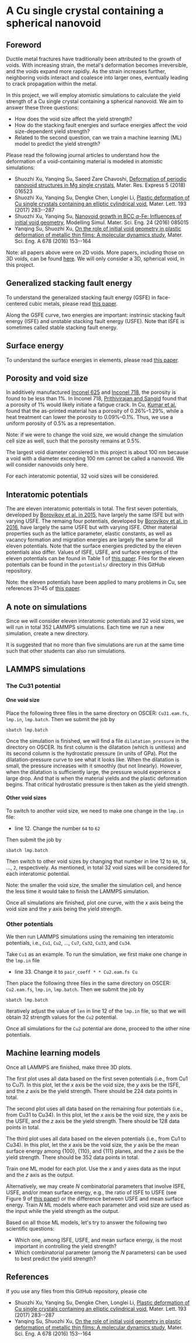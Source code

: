 # A Cu single crystal containing a spherical nanovoid

## Foreword

Ductile metal fractures have traditionally been attributed to the growth of voids. With increasing strain, the metal's deformation becomes irreversible, and the voids expand more rapidly. As the strain increases further, neighboring voids interact and coalesce into larger ones, eventually leading to crack propagation within the metal.

In this project, we will employ atomistic simulations to calculate the yield strength of a Cu single crystal containing a spherical nanovoid. We aim to answer these three questions:

- How does the void size affect the yield strength?
- How do the stacking fault energies and surface energies affect the void size-dependent yield strength?
- Related to the second question, can we train a machine learning (ML) model to predict the yield strength?

Please read the following journal articles to understand how the deformation of a void-containing material is modeled in atomistic simulations:

- Shuozhi Xu, Yanqing Su, Saeed Zare Chavoshi, [Deformation of periodic nanovoid structures in Mg single crystals](http://dx.doi.org/10.1088/2053-1591/aaa678), Mater. Res. Express 5 (2018) 016523
- Shuozhi Xu, Yanqing Su, Dengke Chen, Longlei Li, [Plastic deformation of Cu single crystals containing an elliptic cylindrical void](http://dx.doi.org/10.1016/j.matlet.2017.02.005), Mater. Lett. 193 (2017) 283--287
- Shuozhi Xu, Yanqing Su, [Nanovoid growth in BCC $\alpha$-Fe: Influences of initial void geometry](http://dx.doi.org/10.1088/0965-0393/24/8/085015), Modelling Simul. Mater. Sci. Eng. 24 (2016) 085015
- Yanqing Su, Shuozhi Xu, [On the role of initial void geometry in plastic deformation of metallic thin films: A molecular dynamics study](http://dx.doi.org/10.1016/j.msea.2016.09.091), Mater. Sci. Eng. A 678 (2016) 153--164

Note: all papers above were on 2D voids. More papers, including those on 3D voids, can be found [here](https://drive.google.com/drive/folders/10zcbMxHpxCnG1PrJtRhMz4cvf44nXNWz?usp=sharing). We will only consider a 3D, spherical void, in this project.

## Generalized stacking fault energy

To understand the generalized stacking fault energy (GSFE) in face-centered cubic metals, please read [this paper](http://dx.doi.org/10.1063/1.5115282).

Along the GSFE curve, two energies are important: instrinsic stacking fault energy (ISFE) and unstable stacking fault energy (USFE). Note that ISFE is sometimes called stable stacking fault energy.

## Surface energy

To understand the surface energies in elements, please read [this paper](http://dx.doi.org/10.1038/sdata.2016.80).

## Porosity and void size

In additively manufactured [Inconel 625](https://doi.org/10.1016/j.matdes.2022.111545) and [Inconel 718](https://doi.org/10.1016/j.promfg.2020.05.117), the porosity is found to be less than 1%. In Inconel 718, [Prithivirajan and Sangid](https://doi.org/10.1016/j.matdes.2018.04.022) found that a porosity of 1% would likely initiate a fatigue crack. In Cu, [Kumar et al.](https://doi.org/10.1016/j.promfg.2017.07.084) found that the as-printed material has a porosity of 0.26%–1.29%, while a heat treatment can lower the porosity to 0.09%–0.1%. Thus, we use a uniform porosity of 0.5% as a representation.

Note: if we were to change the void size, we would change the simulation cell size as well, such that the porosity remains at 0.5%.

The largest void diameter consiered in this project is about 100 nm because a void with a diameter exceeding 100 nm cannot be called a nanovoid. We will consider nanovoids only here.

For each interatomic potential, 32 void sizes will be considered.

## Interatomic potentials

The are eleven interatomic potentials in total. The first seven potentials, developed by [Borovikov et al. in 2015](http://dx.doi.org/10.1088/0965-0393/23/5/055003), have largely the same ISFE but with varying USFE. The remaing four potentials, developed by [Borovikov et al. in 2016](http://dx.doi.org/10.1088/0965-0393/24/8/085017), have largely the same USFE but with varying ISFE. Other material properties such as the lattice parameter, elastic constants, as well as vacancy formation and migration energies are largely the same for all eleven potentials. Note that the surface energies predicted by the eleven potentials also differ. Values of ISFE, USFE, and surface energies of the eleven potentials can be found in Table 1 of [this paper](http://dx.doi.org/10.1088/0965-0393/24/8/085017). Files for the eleven potentials can be found in the `potentials/` directory in this GitHub repository.

Note: the eleven potentials have been applied to many problems in Cu, see references 31–45 of [this paper](http://dx.doi.org/10.1007/s10853-023-08779-8).

[//]: # (The second set contains [one interatomic potential]https://doi.org/10.1103/physrevb.63.224106. The file for this potential, `Cu_Mishin.eam.alloy`, can be found in the `potentials/` directory in this GitHub repository. Values of ISFE, USFE, and surface energies predicted by this `Mishin` potential are very close to those by the `Cu31` potential. However, the two potentials predict different lattice parameter and vacancy migration energy.)

## A note on simulations

Since we will consider eleven interatomic potentials and 32 void sizes, we will run in total 352 LAMMPS simulations. Each time we run a new simulation, create a new directory.

It is suggested that no more than five simulations are run at the same time such that other students can also run simulations.

## LAMMPS simulations

### The Cu31 potential

#### One void size

Place the following three files in the same directory on OSCER: `Cu31.eam.fs`, `lmp.in`, `lmp.batch`. Then we submit the job by

	sbatch lmp.batch

Once the simulation is finished, we will find a file `dilatation_pressure` in the directory on OSCER. Its first column is the dilatation (which is unitless) and its second column is the hydrostatic pressure (in units of GPa). Plot the dilatation-pressure curve to see what it looks like. When the dilatation is small, the pressure increases with it smoothly (but not linearly). However, when the dilatation is sufficiently large, the pressure would experience a large drop. And that is when the material yields and the plastic deformation begins. That critical hydrostatic pressure is then taken as the yield strength.

#### Other void sizes

To switch to another void size, we need to make one change in the `lmp.in` file:

- line 12. Change the number `64` to `62`

Then submit the job by

	sbatch lmp.batch

Then switch to other void sizes by changing that number in line 12 to `60`, `58`, ..., `2`, respectively. As mentioned, in total 32 void sizes will be considered for each interatomic potential.

Note: the smaller the void size, the smaller the simulation cell, and hence the less time it would take to finish the LAMMPS simulation.

Once all simulations are finished, plot one curve, with the _x_ axis being the void size and the _y_ axis being the yield strength.

### Other potentials

We then run LAMMPS simulations using the remaining ten interatomic potentials, i.e., `Cu1`, `Cu2`, ..., `Cu7`, `Cu32`, `Cu33`, and `Cu34`.

Take `Cu1` as an example. To run the simulation, we first make one change in the `lmp.in` file

- line 33. Change it to `pair_coeff * * Cu2.eam.fs Cu`

Then place the following three files in the same directory on OSCER: `Cu2.eam.fs`, `lmp.in`, `lmp.batch`. Then we submit the job by

	sbatch lmp.batch

Iteratively adjust the value of `len` in line 12 of the `lmp.in` file, so that we will obtain 32 strength values for the `Cu2` potential.

Once all simulations for the `Cu2` potential are done, proceed to the other nine potentials.

## Machine learning models

Once all LAMMPS are finished, make three 3D plots.

The first plot uses all data based on the first seven potentials (i.e., from Cu1 to Cu7). In this plot, let the _x_ axis be the void size, the _y_ axis be the ISFE, and the _z_ axis be the yield strength. There should be 224 data points in total.

The second plot uses all data based on the remaining four potentials (i.e., from Cu31 to Cu34). In this plot, let the _x_ axis be the void size, the _y_ axis be the USFE, and the _z_ axis be the yield strength. There should be 128 data points in total.

The third plot uses all data based on the eleven potentials (i.e., from Cu1 to Cu34). In this plot, let the _x_ axis be the void size, the _y_ axis be the mean surface energy among {100}, {110}, and {111} planes, and the _z_ axis be the yield strength. There should be 352 data points in total.

Train one ML model for each plot. Use the _x_ and _y_ axes data as the input and the _z_ axis as the output.

Alternatively, we may create _N_ combinatorial parameters that involve ISFE, USFE, and/or mean surface energy, e.g., the ratio of ISFE to USFE (see Figure 9 of [this paper](http://dx.doi.org/10.1007/s10853-023-08779-8)) or the difference between USFE and mean surface energy. Train _N_ ML models where each parameter and void size are used as the input while the yield strength as the output.

Based on all those ML models, let's try to answer the following two scientific questions:

- Which one, among ISFE, USFE, and mean surface energy, is the most important in controlling the yield strength?
- Which combinatorial parameter (among the _N_ parameters) can be used to best predict the yield strength?

## References

If you use any files from this GitHub repository, please cite

- Shuozhi Xu, Yanqing Su, Dengke Chen, Longlei Li, [Plastic deformation of Cu single crystals containing an elliptic cylindrical void](http://dx.doi.org/10.1016/j.matlet.2017.02.005), Mater. Lett. 193 (2017) 283--287
- Yanqing Su, Shuozhi Xu, [On the role of initial void geometry in plastic deformation of metallic thin films: A molecular dynamics study](http://dx.doi.org/10.1016/j.msea.2016.09.091), Mater. Sci. Eng. A 678 (2016) 153--164
